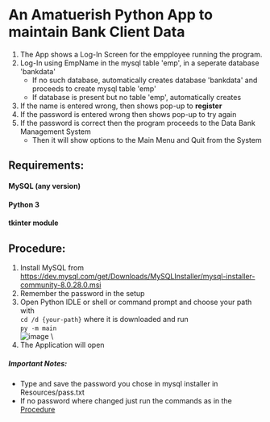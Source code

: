 # An Amatuerish Python App to maintain Bank Client Data

1. The App shows a Log-In Screen for the empployee running the program.
2. Log-In using EmpName in the mysql table 'emp', in a seperate database 'bankdata'
    * If no such database, automatically creates database 'bankdata' and proceeds to create mysql table 'emp'
    * If database is present but no table 'emp', automatically creates
3. If the name is entered wrong, then shows pop-up to **register**
4. If the password is entered wrong then shows pop-up to try again
5. If the password is correct then the program proceeds to the Data Bank Management System
    * Then it will show options to the Main Menu and Quit from the System

## Requirements:
 #### MySQL (any version)
 #### Python 3
 #### tkinter module
## Procedure:     
   1. Install MySQL from https://dev.mysql.com/get/Downloads/MySQLInstaller/mysql-installer-community-8.0.28.0.msi 
   2. Remember the password in the setup
   3. Open Python IDLE or shell or command prompt and choose your path  with\
   `cd /d {your-path}` where it is downloaded and run\
   `py -m main`\
    ![image](https://user-images.githubusercontent.com/78297271/153719381-990ec37e-e7de-4646-97e6-dfb9d867f0b6.png) \
   4. The Application will open
   

##### *Important Notes*:
* Type and save the password you chose in mysql installer in Resources/pass.txt
* If no password where changed just run the commands as in the [Procedure](https://github.com/Nakkikuttan/BDMS/edit/main/README.md#procedure)
        
